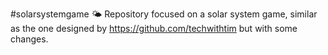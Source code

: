 #solarsystemgame 🌤
Repository focused on a solar system game, similar as the one designed by https://github.com/techwithtim but with some changes.

